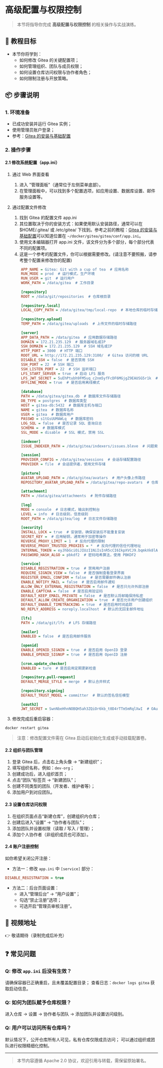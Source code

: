 # 高级配置与权限控制

> 本节将指导你完成 **高级配置与权限控制** 的相关操作与实战演练。

## 🎯 教程目标

- 本节你将学到：
  - 如何修改 Gitea 的关键配置项；
  - 如何管理组织、团队与成员权限；
  - 如何设置仓库访问权限与协作者角色；
  - 如何限制注册与开放策略。

## 📦 步骤说明

### 1. 环境准备

- 已成功安装并运行 Gitea 实例；
- 使用管理员账户登录；
- 参考：[Gitea 的安装与基础配置](../install/README.md)

### 2. 操作步骤

#### 2.1 修改系统配置（app.ini）

1. 通过 Web 界面查看
   1. 进入 "管理面板"（通常位于左侧菜单底部）。
   2. 在管理面板中，可以找到多个配置选项，如应用设置、数据库设置、邮件服务设置等。
2. 通过配置文件修改
   1. 找到 Gitea 的配置文件 app.ini
   2. 其位置取决于你的安装方式：如果使用默认安装路径，通常可以在 $HOME/.gitea/ 或 /etc/gitea/ 下找到。参考之前的教程：[Gitea 的安装与基础配置](../../gitea/install/README.md)可以知道位置在  `~/docker/gitea/gitea/conf/app.ini`。
   3. 使用文本编辑器打开 app.ini 文件，该文件分为多个部分，每个部分代表不同的配置项。
   4. 这是一个参考的配置文件，你可以根据需要修改。(请注意不要照搬，请参考整个配置来修改你的配置)

    ```ini
        APP_NAME = Gitea: Git with a cup of tea  # 应用名称
        RUN_MODE = prod  # 运行模式，生产环境
        RUN_USER = git  # 运行用户
        WORK_PATH = /data/gitea  # 工作目录
        
        [repository]
        ROOT = /data/git/repositories  # 仓库根目录
        
        [repository.local]
        LOCAL_COPY_PATH = /data/gitea/tmp/local-repo  # 本地仓库的临时存储路径
        
        [repository.upload]
        TEMP_PATH = /data/gitea/uploads  # 上传文件的临时存储路径
        
        [server]
        APP_DATA_PATH = /data/gitea  # 应用数据存储路径
        DOMAIN = 172.21.235.129  # 服务器域名或IP
        SSH_DOMAIN = 172.21.235.129  # SSH 域名或IP
        HTTP_PORT = 3000  # HTTP 端口
        ROOT_URL = http://172.21.235.129:3100/  # Gitea 访问的根 URL
        DISABLE_SSH = false  # 是否禁用 SSH
        SSH_PORT = 22  # SSH 端口
        SSH_LISTEN_PORT = 22  # SSH 监听端口
        LFS_START_SERVER = true  # 启动 LFS 服务
        LFS_JWT_SECRET = 5uEhPtubh9FM5uq_c2nm5yfFcDF6MGjgZ9EAUSG5r1k  # LFS JWT 密钥
        OFFLINE_MODE = true  # 是否启用离线模式
        
        [database]
        PATH = /data/gitea/gitea.db  # 数据库文件存储路径
        DB_TYPE = postgres  # 数据库类型
        HOST = gitea-db:5432  # 数据库主机与端口
        NAME = gitea  # 数据库名称
        USER = gitea  # 数据库用户
        PASSWD = s1tGsUUMAWLq  # 数据库密码
        LOG_SQL = false  # 是否记录 SQL 查询日志
        SCHEMA =  # 数据库模式
        SSL_MODE = disable  # SSL 模式，禁用 SSL
        
        [indexer]
        ISSUE_INDEXER_PATH = /data/gitea/indexers/issues.bleve  # 问题索引存储路径
        
        [session]
        PROVIDER_CONFIG = /data/gitea/sessions  # 会话存储配置路径
        PROVIDER = file  # 会话提供者，使用文件存储
        
        [picture]
        AVATAR_UPLOAD_PATH = /data/gitea/avatars  # 用户头像上传路径
        REPOSITORY_AVATAR_UPLOAD_PATH = /data/gitea/repo-avatars  # 仓库头像上传路径
        
        [attachment]
        PATH = /data/gitea/attachments  # 附件存储路径
        
        [log]
        MODE = console  # 日志模式，输出到控制台
        LEVEL = info  # 日志级别，信息级别
        ROOT_PATH = /data/gitea/log  # 日志文件存储路径
        
        [security]
        INSTALL_LOCK = true  # 安装锁，确保安装后不能重复安装
        SECRET_KEY =  # 应用秘钥，通常用于加密等操作
        REVERSE_PROXY_LIMIT = 1  # 反向代理的限制
        REVERSE_PROXY_TRUSTED_PROXIES = *  # 反向代理的信任代理地址
        INTERNAL_TOKEN = eyJhbGciOiJIUzI1NiIsInR5cCI6IkpXVCJ9.bqmkXk8lANgsRxA7BrCC6PnD0i3TFB4pAAjNJAljKMo  # 内部 token
        PASSWORD_HASH_ALGO = pbkdf2  # 密码哈希算法，使用 PBKDF2
        
        [service]
        DISABLE_REGISTRATION = true  # 禁用用户注册
        REQUIRE_SIGNIN_VIEW = false  # 是否强制查看登录界面
        REGISTER_EMAIL_CONFIRM = false  # 是否需要邮件确认注册
        ENABLE_NOTIFY_MAIL = false  # 是否启用邮件通知
        ALLOW_ONLY_EXTERNAL_REGISTRATION = false  # 是否只允许外部注册
        ENABLE_CAPTCHA = false  # 是否启用验证码
        DEFAULT_KEEP_EMAIL_PRIVATE = false  # 是否默认将邮箱保持私密
        DEFAULT_ALLOW_CREATE_ORGANIZATION = true  # 是否允许用户创建组织
        DEFAULT_ENABLE_TIMETRACKING = true  # 是否启用时间追踪
        NO_REPLY_ADDRESS = noreply.localhost  # 默认的无回复邮件地址
        
        [lfs]
        PATH = /data/git/lfs  # LFS 存储路径
        
        [mailer]
        ENABLED = false  # 是否启用邮件服务
        
        [openid]
        ENABLE_OPENID_SIGNIN = true  # 是否启用 OpenID 登录
        ENABLE_OPENID_SIGNUP = true  # 是否启用 OpenID 注册
        
        [cron.update_checker]
        ENABLED = ture  # 是否启用定期更新检查
        
        [repository.pull-request]
        DEFAULT_MERGE_STYLE = merge  # 默认合并样式
        
        [repository.signing]
        DEFAULT_TRUST_MODEL = committer  # 默认的签名信任模型
        
        [oauth2]
        JWT_SECRET = SwnNbeHhnNOBQH5ah3ZQiOr6kb_t0D4rTTm5mRqlXwI  # OAuth2 的 JWT 秘钥
    ```

3. 修改完成后重启容器：

```bash
docker restart gitea
```

> 注意：修改配置文件需在 Gitea 启动后初始化生成或手动挂载配置卷。

#### 2.2 组织与团队管理

1. 登录 Gitea 后，点击右上角头像 → “新建组织”；
2. 填写组织名称，例如：`dev-org`；
3. 创建成功后，进入组织首页；
4. 点击“团队”标签页 → “新建团队”；
5. 创建不同类型的团队（开发者、维护者等）；
6. 添加用户到对应团队。

#### 2.3 设置仓库访问权限

1. 在组织页面点击“新建仓库”，创建组织内仓库；
2. 创建后进入“设置” → “协作者与团队”；
3. 添加团队并设置权限（读取 / 写入 / 管理）；
4. 添加个人协作者（非组织成员也可添加）。

#### 2.4 账户注册控制

如你希望关闭公开注册：

- 方法一：修改 `app.ini` 中 `[service]` 部分：

```ini
DISABLE_REGISTRATION = true
```

- 方法二：后台页面设置：
  - 进入“管理后台” → “用户设置”；
  - 勾选“禁止注册”选项；
  - 可选开启“管理员审核注册”。

## 🎥 视频地址

👉 敬请期待（录制完成后补充）

## ❓ 常见问题

### Q: 修改 `app.ini` 后没有生效？

请确保容器已正确重启，且未覆盖配置目录；
查看日志：`docker logs gitea` 获取启动信息。

### Q: 如何为团队赋予仓库权限？

进入仓库 → 设置 → 协作者与团队 → 添加团队并设置访问级别。

### Q: 用户可以访问所有仓库吗？

默认情况下，公开仓库所有人可见，私有仓库仅限成员访问；
可以通过组织或团队进行权限精细化控制。

---

> 本节内容遵循 Apache 2.0 协议，欢迎引用与转载，需保留原始署名。
